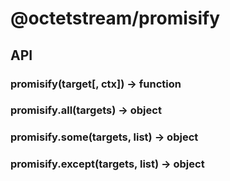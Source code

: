 # @octetstream/promisify

## API

### promisify(target[, ctx]) -> function

### promisify.all(targets) -> object

### promisify.some(targets, list) -> object

### promisify.except(targets, list) -> object
